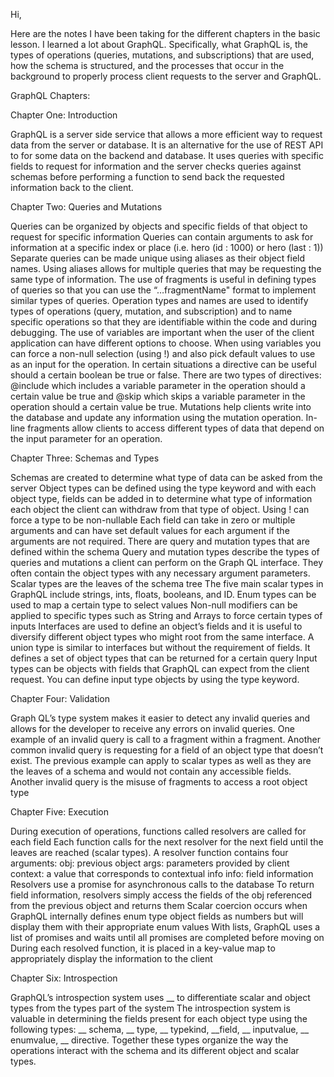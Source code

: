 Hi,

Here are the notes I have been taking for the different chapters in the basic lesson. I learned a lot about GraphQL. Specifically, what GraphQL is, the types of operations (queries, mutations, and subscriptions) that are used, how the schema is structured, and the processes that occur in the background to properly process client requests to the server and GraphQL.

GraphQL Chapters:


Chapter One: Introduction

GraphQL is a server side service that allows a more efficient way to request data from the server or database.
It is an alternative for the use of REST API to for some data on the backend and database.
It uses queries with specific fields to request for information and the server checks queries against schemas before performing a function to send back the requested information back to the client.

Chapter Two: Queries and Mutations

Queries can be organized by objects and specific fields of that object to request for specific information
Queries can contain arguments to ask for information at a specific index or place (i.e. hero (id : 1000) or hero (last : 1))
Separate queries can be made unique using aliases as their object field names.
Using aliases allows for multiple queries that may be requesting the same type of information.
The use of fragments is useful in defining types of queries so that you can use the “…fragmentName" format to implement similar types of queries.
Operation types and names are used to identify types of operations (query, mutation, and subscription) and to name specific operations so that they are identifiable within the code and during debugging.
The use of variables are important when the user of the client application can have different options to choose.
When using variables you can force a non-null selection (using !) and also pick default values to use as an input for the operation.
In certain situations a directive can be useful should a certain boolean be true or false.
There are two types of directives: @include which includes a variable parameter in the operation should a certain value be true and @skip which skips a variable parameter in the operation should a certain value be true.
Mutations help clients write into the database and update any information using the mutation operation.
In-line fragments allow clients to access different types of data that depend on the input parameter for an operation.

Chapter Three: Schemas and Types

Schemas are created to determine what type of data can be asked from the server
Object types can be defined using the type keyword and with each object type, fields can be added in to determine what type of information each object the client can withdraw from that type of object.
Using ! can force a type to be non-nullable
Each field can take in zero or multiple arguments and can have set default values for each argument if the arguments are not required.
There are query and mutation types that are defined within the schema
Query and mutation types describe the types of queries and mutations a client can perform on the Graph QL interface.
They often contain the object types with any necessary argument parameters.
Scalar types are the leaves of the schema tree
The five main scalar types in GraphQL include strings, ints, floats, booleans, and ID.
Enum types can be used to map a certain type to select values
Non-null modifiers can be applied to specific types such as String and Arrays to force certain types of inputs
Interfaces are used to define an object’s fields and it is useful to diversify different object types who might root from the same interface.
A union type is similar to interfaces but without the requirement of fields. It defines a set of object types that can be returned for a certain query
Input types can be objects with fields that GraphQL can expect from the client request. You can define input type objects by using the type keyword.

Chapter Four: Validation

Graph QL’s type system makes it easier to detect any invalid queries and allows for the developer to receive any errors on invalid queries.
One example of an invalid query is call to a fragment within a fragment.
Another common invalid query is requesting for a field of an object type that doesn’t exist.
The previous example can apply to scalar types as well as they are the leaves of a schema and would not contain any accessible fields.
Another invalid query is the misuse of fragments to access a root object type

Chapter Five: Execution

During execution of operations, functions called resolvers are called for each field
Each function calls for the next resolver for the next field until the leaves are reached (scalar types).
A resolver function contains four arguments:
obj: previous object
args: parameters provided by client
context: a value that corresponds to contextual info
info: field information
Resolvers use a promise for asynchronous calls to the database
To return field information, resolvers simply access the fields of the obj referenced from the previous object and returns them
Scalar coercion occurs when GraphQL internally defines enum type object fields as numbers but will display them with their appropriate enum values
With lists, GraphQL uses a list of promises and waits until all promises are completed before moving on
During each resolved function, it is placed in a key-value map to appropriately display the information to the client


Chapter Six: Introspection

GraphQL’s introspection system uses __ to differentiate scalar and object types from the types part of the system
The introspection system is valuable in determining the fields present for each object type using the following types: __ schema, __ type, __ typekind, __field, __ inputvalue, __ enumvalue, __ directive.
Together these types organize the way the operations interact with the schema and its different object and scalar types.
